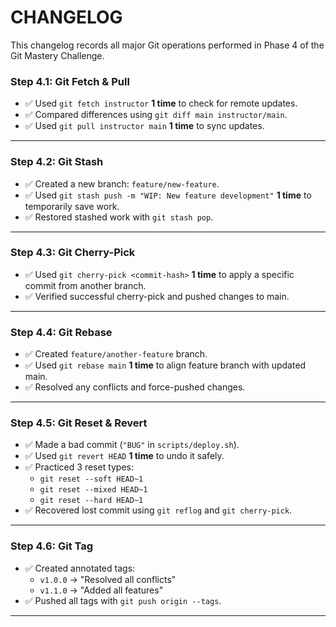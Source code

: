 # CHANGELOG

This changelog records all major Git operations performed in Phase 4 of the Git Mastery Challenge.

### Step 4.1: Git Fetch & Pull
- ✅ Used `git fetch instructor` **1 time** to check for remote updates.
- ✅ Compared differences using `git diff main instructor/main`.
- ✅ Used `git pull instructor main` **1 time** to sync updates.
---

### Step 4.2: Git Stash
- ✅ Created a new branch: `feature/new-feature`.
- ✅ Used `git stash push -m "WIP: New feature development"` **1 time** to temporarily save work.
- ✅ Restored stashed work with `git stash pop`.

---

### Step 4.3: Git Cherry-Pick
- ✅ Used `git cherry-pick <commit-hash>` **1 time** to apply a specific commit from another branch.
- ✅ Verified successful cherry-pick and pushed changes to main.

---

### Step 4.4: Git Rebase
- ✅ Created `feature/another-feature` branch.
- ✅ Used `git rebase main` **1 time** to align feature branch with updated main.
- ✅ Resolved any conflicts and force-pushed changes.

---

### Step 4.5: Git Reset & Revert
- ✅ Made a bad commit (`"BUG"` in `scripts/deploy.sh`).
- ✅ Used `git revert HEAD` **1 time** to undo it safely.
- ✅ Practiced 3 reset types:
  - `git reset --soft HEAD~1`
  - `git reset --mixed HEAD~1`
  - `git reset --hard HEAD~1`
- ✅ Recovered lost commit using `git reflog` and `git cherry-pick`.

---

### Step 4.6: Git Tag
- ✅ Created annotated tags:
  - `v1.0.0` → "Resolved all conflicts"
  - `v1.1.0` → "Added all features"
- ✅ Pushed all tags with `git push origin --tags`.

---

